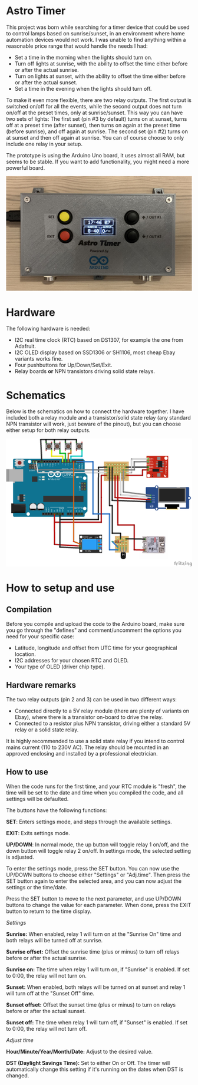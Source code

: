 # Astro Timer
This project was born while searching for a timer device that could be used to control lamps based on sunrise/sunset, in an environment where home automation devices would not work. I was unable to find anything within a reasonable price range that would handle the needs I had:
  - Set a time in the morning when the lights should turn on.
  - Turn off lights at sunrise, with the ability to offset the time either before or after the actual sunrise.
  - Turn on lights at sunset, with the ability to offset the time either before or after the actual sunset.
  - Set a time in the evening when the lights should turn off.

To make it even more flexible, there are two relay outputs. The first output is switched on/off for all the events, while the second output does not turn on/off at the preset times, only at sunrise/sunset. This way you can have two sets of lights: The first set (pin #3 by default) turns on at sunset, turns off at a preset time (after sunset), then turns on again at the preset time (before sunrise), and off again at sunrise. The second set (pin #2) turns on at sunset and then off again at sunrise. You can of course choose to only include one relay in your setup.

The prototype is using the Arduino Uno board, it uses almost all RAM, but seems to be stable. If you want to add functionality, you might need a more powerful board.

![Astro Timer in 3D-printed case](https://github.com/VauxhallViva/astrotimer/blob/main/images/case_completed_sml.jpg)

# Hardware
The following hardware is needed:
  - I2C real time clock (RTC) based on DS1307, for example the one from Adafruit.
  - I2C OLED display based on SSD1306 or SH1106, most cheap Ebay variants works fine.
  - Four pushbuttons for Up/Down/Set/Exit.
  - Relay boards **or** NPN transistors driving solid state relays.

# Schematics
Below is the schematics on how to connect the hardware together. I have included both a relay module and a transistor/solid state relay (any standard NPN transistor will work, just beware of the pinout), but you can choose either setup for both relay outputs.

![Schematics](https://github.com/VauxhallViva/astrotimer/blob/main/images/AstroTimer_schematic.png)

# How to setup and use
## Compilation
Before you compile and upload the code to the Arduino board, make sure you go through the "defines" and comment/uncomment the options you need for your specific case:
- Latitude, longitude and offset from UTC time for your geographical location.
- I2C addresses for your chosen RTC and OLED.
- Your type of OLED (driver chip type).

## Hardware remarks
The two relay outputs (pin 2 and 3) can be used in two different ways:
- Connected directly to a 5V relay module (there are plenty of variants on Ebay), where there is a transistor on-board to drive the relay.
- Connected to a resistor plus NPN transistor, driving either a standard 5V relay or a solid state relay.

It is highly recommended to use a solid state relay if you intend to control mains current (110 to 230V AC). The relay should be mounted in an approved enclosing and installed by a professional electrician.

## How to use
When the code runs for the first time, and your RTC module is "fresh", the time will be set to the date and time when you compiled the code, and all settings will be defaulted.

The buttons have the following functions:

**SET**: Enters settings mode, and steps through the available settings.

**EXIT**: Exits settings mode.

**UP/DOWN**: In normal mode, the up button will toggle relay 1 on/off, and the down button will toggle relay 2 on/off. In settings mode, the selected setting is adjusted.

To enter the settings mode, press the SET button. You can now use the UP/DOWN buttons to choose either "Settings" or "Adj.time". Then press the SET button again to enter the selected area, and you can now adjust the settings or the time/date.

Press the SET button to move to the next parameter, and use UP/DOWN buttons to change the value for each parameter. When done, press the EXIT button to return to the time display.

*Settings*

**Sunrise:** When enabled, relay 1 will turn on at the "Sunrise On" time and both relays will be turned off at sunrise.

**Sunrise offset:** Offset the sunrise time (plus or minus) to turn off relays before or after the actual sunrise.

**Sunrise on:** The time when relay 1 will turn on, if "Sunrise" is enabled. If set to 0:00, the relay will not turn on.

**Sunset:** When enabled, both relays will be turned on at sunset and relay 1 will turn off at the "Sunset Off" time.

**Sunset offset:** Offset the sunset time (plus or minus) to turn on relays before or after the actual sunset.

**Sunset off:** The time when relay 1 will turn off, if "Sunset" is enabled. If set to 0:00, the relay will not turn off.

*Adjust time*

**Hour/Minute/Year/Month/Date:** Adjust to the desired value.

**DST (Daylight Savings Time):** Set to either On or Off. The timer will automatically change this setting if it's running on the dates when DST is changed.


